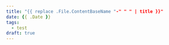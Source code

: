 ```yaml
---
title: "{{ replace .File.ContentBaseName "-" " " | title }}"
date: {{ .Date }}
tags:
  - test
draft: true
---
```


